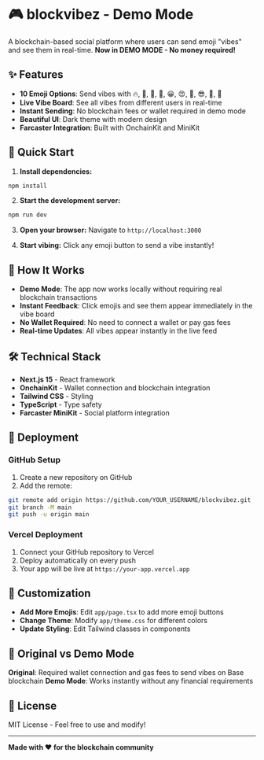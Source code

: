 # 🎮 blockvibez - Demo Mode

A blockchain-based social platform where users can send emoji "vibes" and see them in real-time. **Now in DEMO MODE - No money required!**

## ✨ Features

- **10 Emoji Options**: Send vibes with 🔥, 🚀, 🎉, 💯, 😀, 😍, 🤔, 😎, 🥳, 🤯
- **Live Vibe Board**: See all vibes from different users in real-time
- **Instant Sending**: No blockchain fees or wallet required in demo mode
- **Beautiful UI**: Dark theme with modern design
- **Farcaster Integration**: Built with OnchainKit and MiniKit

## 🚀 Quick Start

1. **Install dependencies:**
```bash
npm install
```

2. **Start the development server:**
```bash
npm run dev
```

3. **Open your browser:**
Navigate to `http://localhost:3000`

4. **Start vibing:**
Click any emoji button to send a vibe instantly!

## 🎯 How It Works

- **Demo Mode**: The app now works locally without requiring real blockchain transactions
- **Instant Feedback**: Click emojis and see them appear immediately in the vibe board
- **No Wallet Required**: No need to connect a wallet or pay gas fees
- **Real-time Updates**: All vibes appear instantly in the live feed

## 🛠️ Technical Stack

- **Next.js 15** - React framework
- **OnchainKit** - Wallet connection and blockchain integration
- **Tailwind CSS** - Styling
- **TypeScript** - Type safety
- **Farcaster MiniKit** - Social platform integration

## 📱 Deployment

### GitHub Setup
1. Create a new repository on GitHub
2. Add the remote:
```bash
git remote add origin https://github.com/YOUR_USERNAME/blockvibez.git
git branch -M main
git push -u origin main
```

### Vercel Deployment
1. Connect your GitHub repository to Vercel
2. Deploy automatically on every push
3. Your app will be live at `https://your-app.vercel.app`

## 🎨 Customization

- **Add More Emojis**: Edit `app/page.tsx` to add more emoji buttons
- **Change Theme**: Modify `app/theme.css` for different colors
- **Update Styling**: Edit Tailwind classes in components

## 🔄 Original vs Demo Mode

**Original**: Required wallet connection and gas fees to send vibes on Base blockchain
**Demo Mode**: Works instantly without any financial requirements

## 📄 License

MIT License - Feel free to use and modify!

---

**Made with ❤️ for the blockchain community**